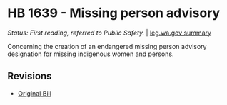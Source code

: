 # HB 1639 - Missing person advisory
*Status: First reading, referred to Public Safety.* | [leg.wa.gov summary](https://app.leg.wa.gov/billsummary?BillNumber=1639&Year=2021)

Concerning the creation of an endangered missing person advisory designation for missing indigenous women and persons.

## Revisions
* [Original Bill](1/)